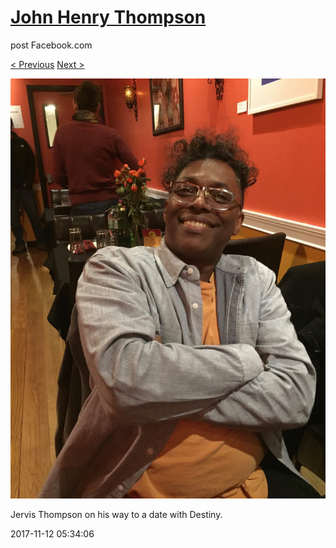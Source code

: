 # [John Henry Thompson](../README.md)
post Facebook.com

[< Previous](2017-11-12-5.md) [Next >](2017-11-12-7.md)

[![](../media/2017-11-12/OS-X-Photos-Jervis-Thompson-on-his-way-to-a-date-with-Destiny.jpg)](../README.md)

Jervis Thompson on his way to a date with Destiny.

2017-11-12 05:34:06